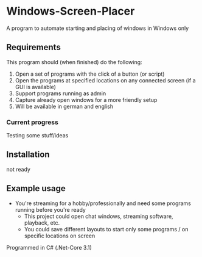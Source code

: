 # Windows-Screen-Placer
A program to automate starting and placing of windows in Windows only

## Requirements
This program should (when finished) do the following:
1. Open a set of programs with the click of a button (or script)
1. Open the programs at specified locations on any connected screen (if a GUI is available)
1. Support programs running as admin
1. Capture already open windows for a more friendly setup
1. Will be available in german and english

### Current progress
Testing some stuff/ideas

## Installation
not ready

## Example usage
* You're streaming for a hobby/professionally and need some programs running before you're ready
  * This project could open chat windows, streaming software, playback, etc.
  * You could save different layouts to start only some programs / on specific locations on screen

Programmed in C# (.Net-Core 3.1)
